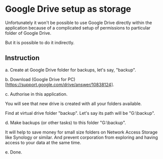 # Google Drive setup as storage

Unfortunately it won't be possible to use Google Drive directly within the application because of a complicated setup of permissions to particular folder of Google Drive.

But it is possible to do it indirectly.

## Instruction

a. Create at Google Drive folder for backups, let's say, "backup".

b. Download (Google Drive for PC)[https://support.google.com/drive/answer/10838124].

c. Authorise in this application.

You will see that new drive is created with all your folders available.

Find at virtual drive folder "backup". Let's say its path will be "G:\backup".

d. Make backups (or other tasks) to this folder "G:\backup".

It will help to save money for small size folders on Network Access Storage like Synology or similar. And prevent corporation from exploring and having access to your data at the same time.

e. Done.